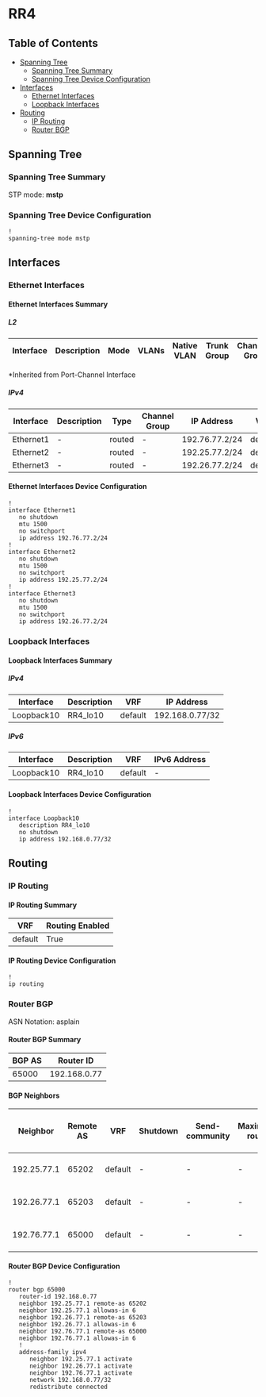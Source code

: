 # RR4

## Table of Contents

- [Spanning Tree](#spanning-tree)
  - [Spanning Tree Summary](#spanning-tree-summary)
  - [Spanning Tree Device Configuration](#spanning-tree-device-configuration)
- [Interfaces](#interfaces)
  - [Ethernet Interfaces](#ethernet-interfaces)
  - [Loopback Interfaces](#loopback-interfaces)
- [Routing](#routing)
  - [IP Routing](#ip-routing)
  - [Router BGP](#router-bgp)

## Spanning Tree

### Spanning Tree Summary

STP mode: **mstp**

### Spanning Tree Device Configuration

```eos
!
spanning-tree mode mstp
```

## Interfaces

### Ethernet Interfaces

#### Ethernet Interfaces Summary

##### L2

| Interface | Description | Mode | VLANs | Native VLAN | Trunk Group | Channel-Group |
| --------- | ----------- | ---- | ----- | ----------- | ----------- | ------------- |

*Inherited from Port-Channel Interface

##### IPv4

| Interface | Description | Type | Channel Group | IP Address | VRF |  MTU | Shutdown | ACL In | ACL Out |
| --------- | ----------- | -----| ------------- | ---------- | ----| ---- | -------- | ------ | ------- |
| Ethernet1 | - | routed | - | 192.76.77.2/24 | default | 1500 | False | - | - |
| Ethernet2 | - | routed | - | 192.25.77.2/24 | default | 1500 | False | - | - |
| Ethernet3 | - | routed | - | 192.26.77.2/24 | default | 1500 | False | - | - |

#### Ethernet Interfaces Device Configuration

```eos
!
interface Ethernet1
   no shutdown
   mtu 1500
   no switchport
   ip address 192.76.77.2/24
!
interface Ethernet2
   no shutdown
   mtu 1500
   no switchport
   ip address 192.25.77.2/24
!
interface Ethernet3
   no shutdown
   mtu 1500
   no switchport
   ip address 192.26.77.2/24
```

### Loopback Interfaces

#### Loopback Interfaces Summary

##### IPv4

| Interface | Description | VRF | IP Address |
| --------- | ----------- | --- | ---------- |
| Loopback10 | RR4_lo10 | default | 192.168.0.77/32 |

##### IPv6

| Interface | Description | VRF | IPv6 Address |
| --------- | ----------- | --- | ------------ |
| Loopback10 | RR4_lo10 | default | - |

#### Loopback Interfaces Device Configuration

```eos
!
interface Loopback10
   description RR4_lo10
   no shutdown
   ip address 192.168.0.77/32
```

## Routing

### IP Routing

#### IP Routing Summary

| VRF | Routing Enabled |
| --- | --------------- |
| default | True |

#### IP Routing Device Configuration

```eos
!
ip routing
```

### Router BGP

ASN Notation: asplain

#### Router BGP Summary

| BGP AS | Router ID |
| ------ | --------- |
| 65000 | 192.168.0.77 |

#### BGP Neighbors

| Neighbor | Remote AS | VRF | Shutdown | Send-community | Maximum-routes | Allowas-in | BFD | RIB Pre-Policy Retain | Route-Reflector Client | Passive | TTL Max Hops |
| -------- | --------- | --- | -------- | -------------- | -------------- | ---------- | --- | --------------------- | ---------------------- | ------- | ------------ |
| 192.25.77.1 | 65202 | default | - | - | - | Allowed, allowed 6 times | - | - | - | - | - |
| 192.26.77.1 | 65203 | default | - | - | - | Allowed, allowed 6 times | - | - | - | - | - |
| 192.76.77.1 | 65000 | default | - | - | - | Allowed, allowed 6 times | - | - | - | - | - |

#### Router BGP Device Configuration

```eos
!
router bgp 65000
   router-id 192.168.0.77
   neighbor 192.25.77.1 remote-as 65202
   neighbor 192.25.77.1 allowas-in 6
   neighbor 192.26.77.1 remote-as 65203
   neighbor 192.26.77.1 allowas-in 6
   neighbor 192.76.77.1 remote-as 65000
   neighbor 192.76.77.1 allowas-in 6
   !
   address-family ipv4
      neighbor 192.25.77.1 activate
      neighbor 192.26.77.1 activate
      neighbor 192.76.77.1 activate
      network 192.168.0.77/32
      redistribute connected
```
